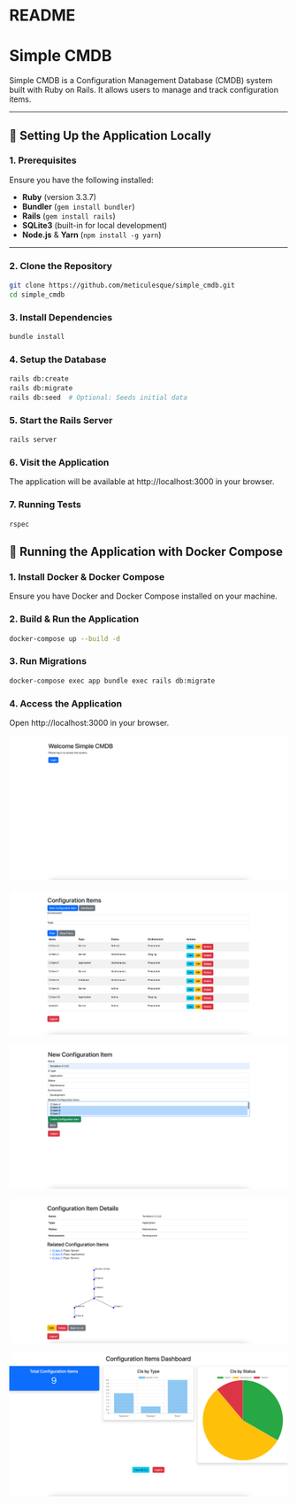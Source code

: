 # README

# Simple CMDB

Simple CMDB is a Configuration Management Database (CMDB) system built with Ruby on Rails. It allows users to manage and track configuration items.

---

## 🚀 Setting Up the Application Locally

### **1. Prerequisites**
Ensure you have the following installed:
- **Ruby** (version 3.3.7)
- **Bundler** (`gem install bundler`)
- **Rails** (`gem install rails`)
- **SQLite3** (built-in for local development)
- **Node.js** & **Yarn** (`npm install -g yarn`)

---

### **2. Clone the Repository**
```sh
git clone https://github.com/meticulesque/simple_cmdb.git
cd simple_cmdb
```

### **3. Install Dependencies**
```sh
bundle install
```

### **4. Setup the Database**
```sh
rails db:create
rails db:migrate
rails db:seed  # Optional: Seeds initial data
```

### **5. Start the Rails Server**
```sh
rails server
```

### **6. Visit the Application**
The application will be available at http://localhost:3000 in your browser.


### **7. Running Tests**
```sh
rspec
```

## 🐳 Running the Application with Docker Compose

### 1. Install Docker & Docker Compose
Ensure you have Docker and Docker Compose installed on your machine.

### 2. Build & Run the Application
```sh
docker-compose up --build -d
```

### 3. Run Migrations
```sh
docker-compose exec app bundle exec rails db:migrate
```

### 4. Access the Application
Open http://localhost:3000 in your browser.


![img.png](img.png)

![img_1.png](img_1.png)

![img_2.png](img_2.png)

![img_3.png](img_3.png)

![img_4.png](img_4.png)

